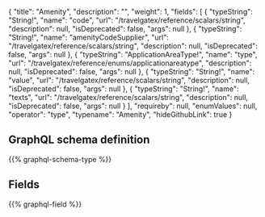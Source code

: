 {
  "title": "Amenity",
  "description": "",
  "weight": 1,
  "fields": [
    {
      "typeString": "String!",
      "name": "code",
      "url": "/travelgatex/reference/scalars/string",
      "description": null,
      "isDeprecated": false,
      "args": null
    },
    {
      "typeString": "String!",
      "name": "amenityCodeSupplier",
      "url": "/travelgatex/reference/scalars/string",
      "description": null,
      "isDeprecated": false,
      "args": null
    },
    {
      "typeString": "ApplicationAreaType!",
      "name": "type",
      "url": "/travelgatex/reference/enums/applicationareatype",
      "description": null,
      "isDeprecated": false,
      "args": null
    },
    {
      "typeString": "String!",
      "name": "value",
      "url": "/travelgatex/reference/scalars/string",
      "description": null,
      "isDeprecated": false,
      "args": null
    },
    {
      "typeString": "String!",
      "name": "texts",
      "url": "/travelgatex/reference/scalars/string",
      "description": null,
      "isDeprecated": false,
      "args": null
    }
  ],
  "requireby": null,
  "enumValues": null,
  "operator": "type",
  "typename": "Amenity",
  "hideGithubLink": true
}
## GraphQL schema definition

{{% graphql-schema-type %}}

## Fields

{{% graphql-field %}}
